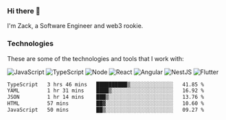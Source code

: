 ### Hi there 👋
I'm Zack, a Software Engineer and web3 rookie.

### Technologies
These are some of the technologies and tools that I work with:

![JavaScript](https://img.shields.io/badge/JavaScript-323330.svg?logo=javascript&logoColor=F7DF1E) 
![TypeScript](https://img.shields.io/badge/TypeScript-007ACC.svg?logo=typescript&logoColor=white) 
![Node](https://img.shields.io/badge/Node.js-43853D.svg?logo=node.js&logoColor=white)
![React](https://img.shields.io/badge/React-20232a.svg?logo=react&logoColor=61DAFB) 
![Angular](https://img.shields.io/badge/Angular-E23237.svg?logo=angularjs&logoColor=white)
![NestJS](https://img.shields.io/badge/NestJS-E0234E?logo=nestjs&logoColor=white)
![Flutter](https://img.shields.io/badge/Flutter-02569B.svg?logo=flutter&logoColor=white)

<!--START_SECTION:waka-->

```txt
TypeScript   3 hrs 46 mins   ██████████▒░░░░░░░░░░░░░░   41.85 %
YAML         1 hr 31 mins    ████▒░░░░░░░░░░░░░░░░░░░░   16.92 %
JSON         1 hr 14 mins    ███▒░░░░░░░░░░░░░░░░░░░░░   13.76 %
HTML         57 mins         ██▓░░░░░░░░░░░░░░░░░░░░░░   10.60 %
JavaScript   50 mins         ██▒░░░░░░░░░░░░░░░░░░░░░░   09.27 %
```

<!--END_SECTION:waka-->
